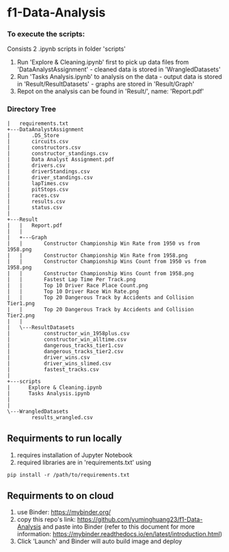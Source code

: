 # f1-Data-Analysis

### To execute the scripts:
Consists 2 .ipynb scripts in folder 'scripts'

1. Run 'Explore & Cleaning.ipynb' first to pick up data files from 'DataAnalystAssignment'
        - cleaned data is stored in 'WrangledDatasets'
2. Run 'Tasks Analysis.ipynb' to analysis on the data
        - output data is stored in 'Result/ResultDatasets'
        - graphs are stored in 'Result/Graph'
3. Repot on the analysis can be found in 'Result/', name: 'Report.pdf'

### Directory Tree
```
|   requirements.txt   
+---DataAnalystAssignment
|       .DS_Store
|       circuits.csv
|       constructors.csv
|       constructor_standings.csv
|       Data Analyst Assignment.pdf
|       drivers.csv
|       driverStandings.csv
|       driver_standings.csv
|       lapTimes.csv
|       pitStops.csv
|       races.csv
|       results.csv
|       status.csv
|       
+---Result
|   |   Report.pdf
|   |   
|   +---Graph
|   |       Constructor Championship Win Rate from 1950 vs from 1958.png
|   |       Constructor Championship Win Rate from 1958.png
|   |       Constructor Championship Wins Count from 1950 vs from 1958.png
|   |       Constructor Championship Wins Count from 1958.png
|   |       Fastest Lap Time Per Track.png
|   |       Top 10 Driver Race Place Count.png
|   |       Top 10 Driver Race Win Rate.png
|   |       Top 20 Dangerous Track by Accidents and Collision Tier1.png
|   |       Top 20 Dangerous Track by Accidents and Collision Tier2.png
|   |       
|   \---ResultDatasets
|           constructor_win_1958plus.csv
|           constructor_win_alltime.csv
|           dangerous_tracks_tier1.csv
|           dangerous_tracks_tier2.csv
|           driver_wins.csv
|           driver_wins_slimed.csv
|           fastest_tracks.csv
|           
+---scripts
|      Explore & Cleaning.ipynb
|      Tasks Analysis.ipynb
|   
|           
\---WrangledDatasets
        results_wrangled.csv
```

## Requirments to run locally
1. requires installation of Jupyter Notebook
2. required libraries are in 'requirements.txt' using
```
pip install -r /path/to/requirements.txt
```
## Requirments to on cloud
1. use Binder: https://mybinder.org/
2. copy this repo's link: https://github.com/yuminghuang23/f1-Data-Analysis and paste into Binder 
   (refer to this document for more information: https://mybinder.readthedocs.io/en/latest/introduction.html)
3. Click 'Launch' and Binder will auto build image and deploy



